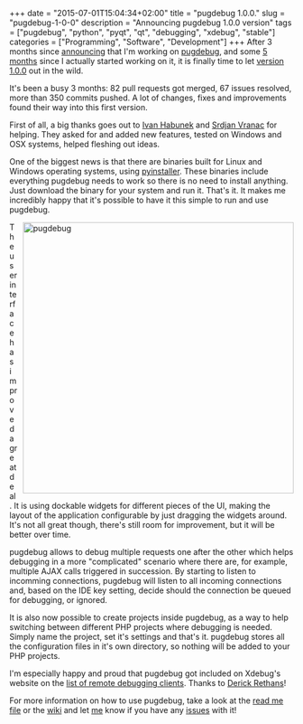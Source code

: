 +++
date = "2015-07-01T15:04:34+02:00"
title = "pugdebug 1.0.0."
slug = "pugdebug-1-0-0"
description = "Announcing pugdebug 1.0.0 version"
tags = ["pugdebug", "python", "pyqt", "qt", "debugging", "xdebug", "stable"]
categories = ["Programming", "Software", "Development"]
+++
After 3 months since <a href="http://robertbasic.com/blog/introducing-pugdebug">announcing</a>  that I'm working on <a href="https://github.com/robertbasic/pugdebug">pugdebug</a>, and some <a href="https://github.com/robertbasic/pugdebug/commit/9ea2b01ea439068bbecfbaa9a248d94936f2b6fa">5 months</a>  since I actually started working on it, it is finally time to let <a href="https://github.com/robertbasic/pugdebug/releases/tag/v1.0.0">version 1.0.0</a>  out in the wild.

It's been a busy 3 months: 82 pull requests got merged, 67 issues resolved, more than 350 commits pushed. A lot of changes, fixes and improvements found their way into this first version.

First of all, a big thanks goes out to <a href="https://twitter.com/ihabunek">Ivan Habunek</a>  and <a href="https://twitter.com/vranac">Srdjan Vranac</a>  for helping. They asked for and added new features, tested on Windows and OSX systems, helped fleshing out ideas.

One of the biggest news is that there are binaries built for Linux and Windows operating systems, using <a href="https://github.com/pyinstaller/pyinstaller">pyinstaller</a>. These binaries include everything pugdebug needs to work so there is no need to install anything. Just download the binary for your system and run it. That's it. It makes me incredibly happy that it's possible to have it this simple to run and use pugdebug.

<a href="http://robertbasic.com/static/img/posts/pugdebug100-big.png"><img src="http://robertbasic.com/static/img/posts/pugdebug100.png" unselectable="on" style="cursor: default; float: right; margin: 0px 0px 10px 10px;" alt="pugdebug" width="480"></a>

The user interface has improved a great deal. It is using dockable widgets for different pieces of the UI, making the layout of the application configurable by just dragging the widgets around. It's not all great though, there's still room for improvement, but it will be better over time.

pugdebug allows to debug multiple requests one after the other which helps debugging in a more "complicated" scenario where there are, for example, multiple AJAX calls triggered in succession. By starting to listen to incomming connections, pugdebug will listen to all incoming connections and, based on the IDE key setting, decide should the connection be queued for debugging, or ignored.

It is also now possible to create projects inside pugdebug, as a way to help switching between different PHP projects where debugging is needed. Simply name the project, set it's settings and that's it. pugdebug stores all the configuration files in it's own directory, so nothing will be added to your PHP projects.

I'm especially happy and proud that pugdebug got included on Xdebug's website on the <a href="http://xdebug.org/docs/remote#clients">list of remote debugging clients</a>. Thanks to <a href="https://twitter.com/derickr">Derick Rethans</a>!

For more information on how to use pugdebug, take a look at the <a href="https://github.com/robertbasic/pugdebug/blob/master/README.md">read me file</a>  or the <a href="https://github.com/robertbasic/pugdebug/wiki">wiki</a> and let <a href="https://twitter.com/robertbasic">me</a>  know if you have any <a href="https://github.com/robertbasic/pugdebug/issues">issues</a>  with it!
